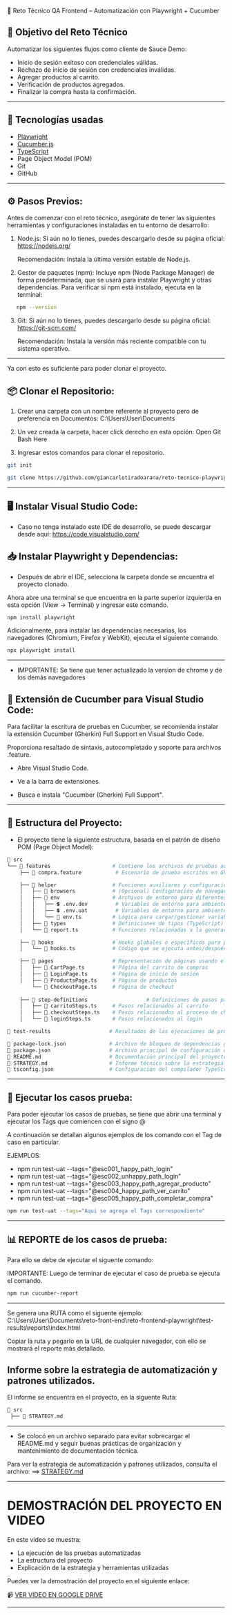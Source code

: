   🧪 Reto Técnico QA Frontend – Automatización con Playwright + Cucumber

  ##  🎯 Objetivo del Reto Técnico

Automatizar los siguientes flujos como cliente de Sauce Demo:

- Inicio de sesión exitoso con credenciales válidas.
- Rechazo de inicio de sesión con credenciales inválidas.
- Agregar productos al carrito.
- Verificación de productos agregados.
- Finalizar la compra hasta la confirmación.
---

##  🚀 Tecnologías usadas

- [Playwright](https://playwright.dev/)
- [Cucumber.js](https://github.com/cucumber/cucumber-js)
- [TypeScript](https://www.typescriptlang.org/)
- Page Object Model (POM)
- Git
- GitHub
---

## ⚙️ Pasos Previos:
Antes de comenzar con el reto técnico,  asegúrate de tener las siguientes herramientas y configuraciones instaladas en tu entorno de desarrollo:
1.	Node.js:
 Si aún no lo tienes, puedes descargarlo desde su página oficial:
https://nodejs.org/

    Recomendación: Instala la última versión estable de Node.js.


2.	Gestor de paquetes (npm): 
Incluye npm (Node Package Manager) de forma predeterminada, que se usará para instalar Playwright y otras dependencias.
Para verificar si npm está instalado, ejecuta en la terminal:

```bash  
   npm --version
 ```
3. Git:   Si aún no lo tienes, puedes descargarlo desde su página oficial:  
https://git-scm.com/

   Recomendación: Instala la versión más reciente compatible con tu sistema operativo.

---
Ya con esto es suficiente para poder clonar el proyecto.
## 📦 Clonar el Repositorio:

1. Crear una carpeta con un nombre referente al proyecto pero de preferencia en Documentos: C:\Users\User\Documents

2. Un vez creada la carpeta, hacer click derecho en esta opción:  Open Git Bash Here 

3. Ingresar estos comandos para clonar el repositorio.
```bash  
git init
 ```
 ```bash  
git clone https://github.com/giancarlotiradoarana/reto-tecnico-playwright-frontend.git
 ```
---

## 🖥️ Instalar Visual Studio Code:
 - Caso no tenga instalado este IDE de desarrollo, se puede descargar desde aqui: https://code.visualstudio.com/
 
## 📥 Instalar Playwright y Dependencias:

- Después de abrir el IDE, selecciona la carpeta donde se encuentra el proyecto clonado.

 Ahora abre una terminal se que encuentra en la parte superior izquierda en esta opción (View -> Terminal) y ingresar este comando.

```bash  
npm install playwright
 ```

Adicionalmente, para instalar las dependencias necesarias, los navegadores (Chromium, Firefox y WebKit), ejecuta el siguiente comando.

```bash  
npx playwright install
 ```
---

- IMPORTANTE: Se tiene que tener actualizado la version de chrome y de los demás navegadores
## 🔌 Extensión de Cucumber para Visual Studio Code:
Para facilitar la escritura de pruebas en Cucumber, se recomienda instalar la extensión Cucumber (Gherkin) Full Support en Visual Studio Code.

Proporciona resaltado de sintaxis, autocompletado y soporte para archivos .feature.

- Abre Visual Studio Code.

- Ve a la barra de extensiones.

- Busca e instala "Cucumber (Gherkin) Full Support".
---
## 📁 Estructura del Proyecto:
- El proyecto tiene la siguiente estructura, basada en el patrón de diseño POM (Page Object Model):

```bash
📁 src
└── 📁 features                    # Contiene los archivos de pruebas automatizadas por funcionalidades
    ├── 📄 compra.feature           # Escenario de prueba escritos en Gherkin para la funcionalidad de compra

    ├── 📁 helper                  # Funciones auxiliares y configuración del entorno
    │   ├── 📁 browsers            # (Opcional) Configuración de navegadores para ejecución de pruebas
    │   ├── 📁 env                 # Archivos de entorno para diferentes ambientes
    │   │   ├── 💲 .env.dev         # Variables de entorno para ambiente de desarrollo
    │   │   ├── 💲 .env.uat         # Variables de entorno para ambiente de pruebas UAT
    │   │   └── 📄 env.ts          # Lógica para cargar/gestionar variables de entorno
    │   ├── 📁 types               # Definiciones de tipos (TypeScript) si son necesarias
    │   └── 📄 report.ts           # Funciones relacionadas a la generación de reportes

    ├── 📁 hooks                   # Hooks globales o específicos para pruebas
    │   └── 📄 hooks.ts            # Código que se ejecuta antes/después de los escenarios

    ├── 📁 pages                   # Representación de páginas usando el patrón Page Object Model
    │   ├── 📄 CartPage.ts         # Página del carrito de compras
    │   ├── 📄 LoginPage.ts        # Página de inicio de sesión
    │   ├── 📄 ProductsPage.ts     # Página de productos
        └── 📄 CheckoutPage.ts     # Página de checkout
        
    ├── 📁 step-definitions                   # Definiciones de pasos para los escenarios Gherkin
    │   ├── 📄 carritoSteps.ts     # Pasos relacionados al carrito
    │   ├── 📄 checkoutSteps.ts    # Pasos relacionados al proceso de checkout
    │   └── 📄 loginSteps.ts       # Pasos relacionados al login

📁 test-results                   # Resultados de las ejecuciones de pruebas (reportes, logs, etc.)

📄 package-lock.json              # Archivo de bloqueo de dependencias generado por npm
📄 package.json                   # Archivo principal de configuración del proyecto (scripts, dependencias, etc.)
📄 README.md                      # Documentación principal del proyecto
📄 STRATEGY.md                    # Informe técnico sobre la estrategia de automatización, patrones aplicados y convenciones
📄 tsconfig.json                  # Configuración del compilador TypeScript

```
---

## 🧪 Ejecutar los casos prueba:

Para poder ejecutar los casos de pruebas, se tiene que abrir una terminal y ejecutar los Tags que comiencen con el signo @

A continuación se detallan algunos ejemplos de los comando con el Tag de caso en particular.

EJEMPLOS:

- npm run test-uat --tags="@esc001_happy_path_login"
- npm run test-uat --tags="@esc002_unhappy_path_login"
- npm run test-uat --tags="@esc003_happy_path_agregar_producto"
- npm run test-uat --tags="@esc004_happy_path_ver_carrito"
- npm run test-uat --tags="@esc005_happy_path_completar_compra"

```bash  
npm run test-uat --tags="Aqui se agrega el Tags correspondiente"
 ```
---

## 📊 REPORTE de los casos de  prueba:

Para ello se debe de ejecutar el siguente comando:

IMPORTANTE: Luego de terminar de ejecutar el caso de prueba se ejecuta el comando.
```bash  
npm run cucumber-report
 ```
---

Se  genera una RUTA como el siguente ejemplo: C:\Users\User\Documents\reto-front-end\reto-frontend-playwright\test-results\reports\index.html

Copiar la ruta y pegarlo en la URL de cualquier navegador, con ello se mostrará el reporte más detallado.
## Informe sobre la estrategia de automatización y patrones utilizados.

El informe se encuentra en el proyecto, en la siguente Ruta:
```bash
📁 src             
 ├── 📄 STRATEGY.md  
  ```
  ---
- Se colocó en un archivo separado para evitar sobrecargar el README.md y seguir buenas prácticas de organización y mantenimiento de documentación técnica.

Para ver la estrategia de automatización y patrones utilizados, consulta el archivo: ==>  [STRATEGY.md](./STRATEGY.md)

---
# DEMOSTRACIÓN DEL PROYECTO EN VIDEO

En este video se muestra:
- La ejecución de las pruebas automatizadas
- La estructura del proyecto
- Explicación de la estrategia y herramientas utilizadas

Puedes ver la demostración del proyecto en el siguiente enlace:

📹 [VER VIDEO EN GOOGLE DRIVE](https://drive.google.com/drive/folders/1wzM0drAp-5DE5Ksu2uTBYcvXTGDaaz95?usp=sharing)

---
